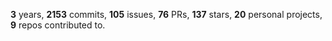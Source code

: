 **3** years, **2153** commits, **105** issues, **76** PRs, **137** stars, **20** personal projects, **9** repos contributed to.
